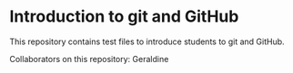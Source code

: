 # Introduction to git and GitHub
This repository contains test files to introduce students to git and GitHub.

Collaborators on this repository:
Geraldine
